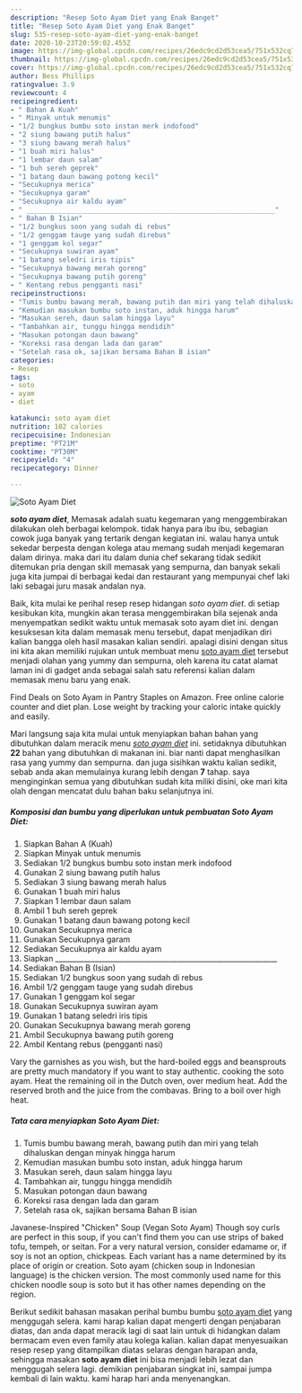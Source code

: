 ```yaml
---
description: "Resep Soto Ayam Diet yang Enak Banget"
title: "Resep Soto Ayam Diet yang Enak Banget"
slug: 535-resep-soto-ayam-diet-yang-enak-banget
date: 2020-10-23T20:59:02.455Z
image: https://img-global.cpcdn.com/recipes/26edc9cd2d53cea5/751x532cq70/soto-ayam-diet-foto-resep-utama.jpg
thumbnail: https://img-global.cpcdn.com/recipes/26edc9cd2d53cea5/751x532cq70/soto-ayam-diet-foto-resep-utama.jpg
cover: https://img-global.cpcdn.com/recipes/26edc9cd2d53cea5/751x532cq70/soto-ayam-diet-foto-resep-utama.jpg
author: Bess Phillips
ratingvalue: 3.9
reviewcount: 4
recipeingredient:
- " Bahan A Kuah"
- " Minyak untuk menumis"
- "1/2 bungkus bumbu soto instan merk indofood"
- "2 siung bawang putih halus"
- "3 siung bawang merah halus"
- "1 buah miri halus"
- "1 lembar daun salam"
- "1 buh sereh geprek"
- "1 batang daun bawang potong kecil"
- "Secukupnya merica"
- "Secukupnya garam"
- "Secukupnya air kaldu ayam"
- " ______________________________________________________________"
- " Bahan B Isian"
- "1/2 bungkus soon yang sudah di rebus"
- "1/2 genggam tauge yang sudah direbus"
- "1 genggam kol segar"
- "Secukupnya suwiran ayam"
- "1 batang seledri iris tipis"
- "Secukupnya bawang merah goreng"
- "Secukupnya bawang putih goreng"
- " Kentang rebus pengganti nasi"
recipeinstructions:
- "Tumis bumbu bawang merah, bawang putih dan miri yang telah dihaluskan dengan minyak hingga harum"
- "Kemudian masukan bumbu soto instan, aduk hingga harum"
- "Masukan sereh, daun salam hingga layu"
- "Tambahkan air, tunggu hingga mendidih"
- "Masukan potongan daun bawang"
- "Koreksi rasa dengan lada dan garam"
- "Setelah rasa ok, sajikan bersama Bahan B isian"
categories:
- Resep
tags:
- soto
- ayam
- diet

katakunci: soto ayam diet 
nutrition: 102 calories
recipecuisine: Indonesian
preptime: "PT21M"
cooktime: "PT30M"
recipeyield: "4"
recipecategory: Dinner

---
```



![Soto Ayam Diet](https://img-global.cpcdn.com/recipes/26edc9cd2d53cea5/751x532cq70/soto-ayam-diet-foto-resep-utama.jpg)

<b><i>soto ayam diet</i></b>, Memasak adalah suatu kegemaran yang menggembirakan dilakukan oleh berbagai kelompok. tidak hanya para ibu ibu, sebagian cowok juga banyak yang tertarik dengan kegiatan ini. walau hanya untuk sekedar berpesta dengan kolega atau memang sudah menjadi kegemaran dalam dirinya. maka dari itu dalam dunia chef sekarang tidak sedikit ditemukan pria dengan skill memasak yang sempurna, dan banyak sekali juga kita jumpai di berbagai kedai dan restaurant yang mempunyai chef laki laki sebagai juru masak andalan nya.

Baik, kita mulai ke perihal resep resep hidangan <i>soto ayam diet</i>. di setiap kesibukan kita, mungkin akan terasa menggembirakan bila sejenak anda menyempatkan sedikit waktu untuk memasak soto ayam diet ini. dengan kesuksesan kita dalam memasak menu tersebut, dapat menjadikan diri kalian bangga oleh hasil masakan kalian sendiri. apalagi disini dengan situs ini kita akan memiliki rujukan untuk membuat menu <u>soto ayam diet</u> tersebut menjadi olahan yang yummy dan sempurna, oleh karena itu catat alamat laman ini di gadget anda sebagai salah satu referensi kalian dalam memasak menu baru yang enak.

Find Deals on Soto Ayam in Pantry Staples on Amazon. Free online calorie counter and diet plan. Lose weight by tracking your caloric intake quickly and easily.


Mari langsung saja kita mulai untuk menyiapkan bahan bahan yang dibutuhkan dalam meracik menu <u><i>soto ayam diet</i></u> ini. setidaknya dibutuhkan <b>22</b> bahan yang dibutuhkan di makanan ini. biar nanti dapat menghasilkan rasa yang yummy dan sempurna. dan juga sisihkan waktu kalian sedikit, sebab anda akan memulainya kurang lebih dengan <b>7</b> tahap. saya menginginkan semua yang dibutuhkan sudah kita miliki disini, oke mari kita olah dengan mencatat dulu bahan baku selanjutnya ini.

<!--inarticleads1-->

##### Komposisi dan bumbu yang diperlukan untuk pembuatan Soto Ayam Diet:

1. Siapkan  Bahan A (Kuah)
1. Siapkan  Minyak untuk menumis
1. Sediakan 1/2 bungkus bumbu soto instan merk indofood
1. Gunakan 2 siung bawang putih halus
1. Sediakan 3 siung bawang merah halus
1. Gunakan 1 buah miri halus
1. Siapkan 1 lembar daun salam
1. Ambil 1 buh sereh geprek
1. Gunakan 1 batang daun bawang potong kecil
1. Gunakan Secukupnya merica
1. Gunakan Secukupnya garam
1. Sediakan Secukupnya air kaldu ayam
1. Siapkan  ______________________________________________________________
1. Sediakan  Bahan B (Isian)
1. Sediakan 1/2 bungkus soon yang sudah di rebus
1. Ambil 1/2 genggam tauge yang sudah direbus
1. Gunakan 1 genggam kol segar
1. Gunakan Secukupnya suwiran ayam
1. Gunakan 1 batang seledri iris tipis
1. Gunakan Secukupnya bawang merah goreng
1. Ambil Secukupnya bawang putih goreng
1. Ambil  Kentang rebus (pengganti nasi)


Vary the garnishes as you wish, but the hard-boiled eggs and beansprouts are pretty much mandatory if you want to stay authentic. cooking the soto ayam. Heat the remaining oil in the Dutch oven, over medium heat. Add the reserved broth and the juice from the combavas. Bring to a boil over high heat. 

<!--inarticleads2-->

##### Tata cara menyiapkan Soto Ayam Diet:

1. Tumis bumbu bawang merah, bawang putih dan miri yang telah dihaluskan dengan minyak hingga harum
1. Kemudian masukan bumbu soto instan, aduk hingga harum
1. Masukan sereh, daun salam hingga layu
1. Tambahkan air, tunggu hingga mendidih
1. Masukan potongan daun bawang
1. Koreksi rasa dengan lada dan garam
1. Setelah rasa ok, sajikan bersama Bahan B isian


Javanese-Inspired &#34;Chicken&#34; Soup (Vegan Soto Ayam) Though soy curls are perfect in this soup, if you can&#39;t find them you can use strips of baked tofu, tempeh, or seitan. For a very natural version, consider edamame or, if soy is not an option, chickpeas. Each variant has a name determined by its place of origin or creation. Soto ayam (chicken soup in Indonesian language) is the chicken version. The most commonly used name for this chicken noodle soup is soto but it has other names depending on the region. 

Berikut sedikit bahasan masakan perihal bumbu bumbu <u>soto ayam diet</u> yang menggugah selera. kami harap kalian dapat mengerti dengan penjabaran diatas, dan anda dapat meracik lagi di saat lain untuk di hidangkan dalam bermacam even even family atau kolega kalian. kalian dapat menyesuaikan resep resep yang ditampilkan diatas selaras dengan harapan anda, sehingga masakan <b>soto ayam diet</b> ini bisa menjadi lebih lezat dan menggugah selera lagi. demikian penjabaran singkat ini, sampai jumpa kembali di lain waktu. kami harap hari anda menyenangkan.
